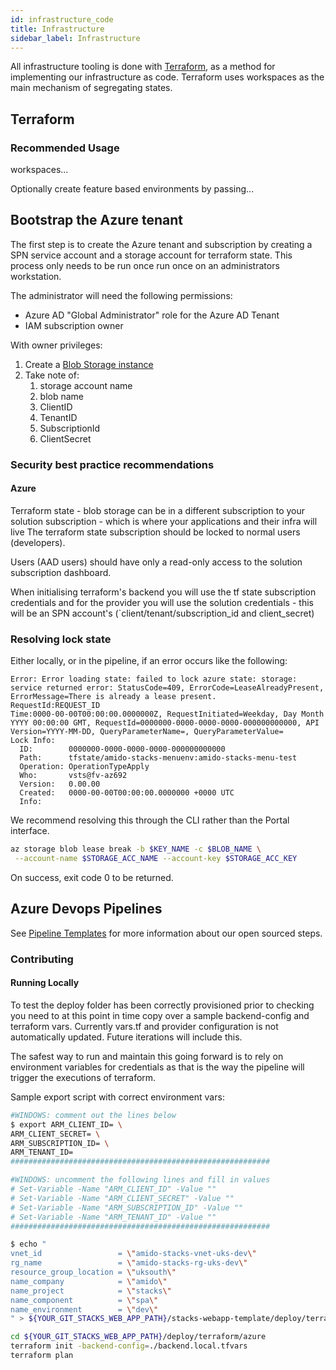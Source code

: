 ```yaml
---
id: infrastructure_code
title: Infrastructure
sidebar_label: Infrastructure
---
```


<!--
Ensure we put in lots of information about our Infrastructure. Including:

> What is the data flow through configuration? Beginning to end. Hierarchical model.
** Compile time
** Run time
** Server only
** Client only
-->

All infrastructure tooling is done with [Terraform](https://www.terraform.io/), as a method for implementing our infrastructure as code. Terraform uses workspaces as the main mechanism of segregating states.

## Terraform

### Recommended Usage 

workspaces... 

Optionally create feature based environments by passing...



## Bootstrap the Azure tenant

The first step is to create the Azure tenant and subscription by creating a SPN service account and a storage account for terraform state. This process only needs to be run once run once on an administrators workstation.

The administrator will need the following permissions:

- Azure AD "Global Administrator" role for the Azure AD Tenant
- IAM subscription owner

With owner privileges:

1. Create a [Blob Storage instance](https://azure.microsoft.com/en-gb/services/storage/blobs/)
2. Take note of:
   1. storage account name
   2. blob name
   3. ClientID
   4. TenantID
   5. SubscriptionId
   6. ClientSecret

### Security best practice recommendations

#### Azure

Terraform state - blob storage can be in a different subscription to your solution subscription - which is where your applications and their infra will live
The terraform state subscription should be locked to normal users (developers).

Users (AAD users) should have only a read-only access to the solution subscription dashboard.

When initialising terraform's backend you will use the tf state subscription credentials and for the provider you will use the solution credentials - this will be an SPN account's (`client/tenant/subscription_id and client_secret)


### Resolving lock state

Either locally, or in the pipeline, if an error occurs like the following:

```log
Error: Error loading state: failed to lock azure state: storage: service returned error: StatusCode=409, ErrorCode=LeaseAlreadyPresent, ErrorMessage=There is already a lease present.
RequestId:REQUEST_ID
Time:0000-00-00T00:00:00.0000000Z, RequestInitiated=Weekday, Day Month YYYY 00:00:00 GMT, RequestId=0000000-0000-0000-0000-000000000000, API Version=YYYY-MM-DD, QueryParameterName=, QueryParameterValue=
Lock Info:
  ID:        0000000-0000-0000-0000-000000000000
  Path:      tfstate/amido-stacks-menuenv:amido-stacks-menu-test
  Operation: OperationTypeApply
  Who:       vsts@fv-az692
  Version:   0.00.00
  Created:   0000-00-00T00:00:00.0000000 +0000 UTC
  Info:      
```

We recommend resolving this through the CLI rather than the Portal interface.

   ```bash
   az storage blob lease break -b $KEY_NAME -c $BLOB_NAME \
    --account-name $STORAGE_ACC_NAME --account-key $STORAGE_ACC_KEY
  ```

On success, exit code 0 to be returned.

## Azure Devops Pipelines

See [Pipeline Templates](./pipeline_templates.md) for more information about our open sourced steps.

### Contributing


#### Running Locally

To test the deploy folder has been correctly provisioned prior to checking
   you need to at this point in time copy over a sample backend-config and
   terraform vars. Currently vars.tf and provider configuration is not
   automatically updated. Future iterations will include this.

The safest way to run and maintain this going forward is to rely on environment
variables for credentials as that is the way the pipeline will trigger the
executions of terraform.

Sample export script with correct environment vars:

```bash
#WINDOWS: comment out the lines below
$ export ARM_CLIENT_ID= \
ARM_CLIENT_SECRET= \
ARM_SUBSCRIPTION_ID= \
ARM_TENANT_ID=
##########################################################

#WINDOWS: uncomment the following lines and fill in values
# Set-Variable -Name "ARM_CLIENT_ID" -Value ""
# Set-Variable -Name "ARM_CLIENT_SECRET" -Value ""
# Set-Variable -Name "ARM_SUBSCRIPTION_ID" -Value ""
# Set-Variable -Name "ARM_TENANT_ID" -Value ""
##########################################################

$ echo "
vnet_id                 = \"amido-stacks-vnet-uks-dev\"
rg_name                 = \"amido-stacks-rg-uks-dev\"
resource_group_location = \"uksouth\"
name_company            = \"amido\"
name_project            = \"stacks\"
name_component          = \"spa\"
name_environment        = \"dev\"
" > ${YOUR_GIT_STACKS_WEB_APP_PATH}/stacks-webapp-template/deploy/terraform/azure/backend.local.tfvars
```

```bash
cd ${YOUR_GIT_STACKS_WEB_APP_PATH}/deploy/terraform/azure
terraform init -backend-config=./backend.local.tfvars
terraform plan
```
